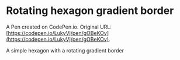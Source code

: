 # Rotating hexagon gradient border

A Pen created on CodePen.io. Original URL: [https://codepen.io/LukyVj/pen/gOBeKOv](https://codepen.io/LukyVj/pen/gOBeKOv).

A simple hexagon with a rotating gradient border 